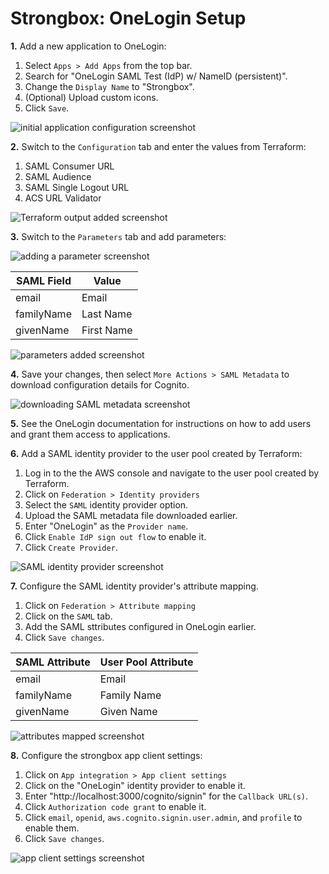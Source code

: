 # Strongbox: OneLogin Setup

**1.** Add a new application to OneLogin:

 1. Select `Apps > Add Apps` from the top bar.
 1. Search for "OneLogin SAML Test (IdP) w/ NameID (persistent)".
 1. Change the `Display Name` to "Strongbox".
 1. (Optional) Upload custom icons.
 1. Click `Save`.

 ![initial application configuration screenshot](https://raw.githubusercontent.com/wiki/sjansen/strongbox/images/onelogin-1-9749c1a6.png)

**2.** Switch to the `Configuration` tab and enter the values from Terraform:

 1. SAML Consumer URL
 1. SAML Audience
 1. SAML Single Logout URL
 1. ACS URL Validator

 ![Terraform output added screenshot](https://raw.githubusercontent.com/wiki/sjansen/strongbox/images/onelogin-2-6166dea9.png)

**3.** Switch to the `Parameters` tab and add parameters:

 ![adding a parameter screenshot](https://raw.githubusercontent.com/wiki/sjansen/strongbox/images/onelogin-3-63ec5da1.png)

   SAML Field | Value
 |------------|------------|
   email      | Email
   familyName | Last Name
   givenName  | First Name

 ![parameters added screenshot](https://raw.githubusercontent.com/wiki/sjansen/strongbox/images/onelogin-4-b1790076.png)

**4.** Save your changes, then select `More Actions > SAML Metadata` to download configuration details for Cognito.

 ![downloading SAML metadata screenshot](https://raw.githubusercontent.com/wiki/sjansen/strongbox/images/onelogin-5-db208cd6.png)

**5.** See the OneLogin documentation for instructions on how to add users and grant them access to applications.

**6.** Add a SAML identity provider to the user pool created by Terraform:

 1. Log in to the the AWS console and navigate to the user pool created by Terraform.
 1. Click on `Federation > Identity providers`
 1. Select the `SAML` identity provider option.
 1. Upload the SAML metadata file downloaded earlier.
 1. Enter "OneLogin" as the `Provider name`.
 1. Click `Enable IdP sign out flow` to enable it.
 1. Click `Create Provider`.

 ![SAML identity provider screenshot](https://raw.githubusercontent.com/wiki/sjansen/strongbox/images/onelogin-6-b033ae1e.png)

**7.** Configure the SAML identity provider's attribute mapping.

 1. Click on `Federation > Attribute mapping`
 1. Click on the `SAML` tab.
 1. Add the SAML sttributes configured in OneLogin earlier.
 1. Click `Save changes`.

   SAML Attribute | User Pool Attribute
 |----------------|---------------------|
   email          | Email
   familyName     | Family Name
   givenName      | Given Name

 ![attributes mapped screenshot](https://raw.githubusercontent.com/wiki/sjansen/strongbox/images/onelogin-7-e964a21b.png)

**8.** Configure the strongbox app client settings:

 1. Click on `App integration > App client settings`
 1. Click on the "OneLogin" identity provider to enable it.
 1. Enter "http://localhost:3000/cognito/signin" for the `Callback URL(s)`.
 1. Click `Authorization code grant` to enable it.
 1. Click `email`, `openid`, `aws.cognito.signin.user.admin`, and `profile` to enable them.
 1. Click `Save changes`.

 ![app client settings screenshot](https://raw.githubusercontent.com/wiki/sjansen/strongbox/images/onelogin-8-89e68f15.png)
